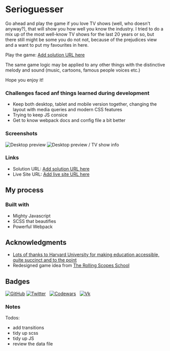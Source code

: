 # Serioguesser 

Go ahead and play the game if you love TV shows (well, who doesn't anyway?), that will show you how well you know the industry.
I tried to do a mix up of the most well-know TV shows for the last 20 years or so, but there still might be some you do not not, because of the prejudices view and a want to put my favourites in here.

Play the game: [Add solution URL here](https://your-solution-url.com)


The same game logic may be applied to any other things with the distinctive melody and sound (music, cartoons, famous people voices etc.)

Hope you enjoy it!

### Challenges faced anf things learned during development

- Keep both desktop, tablet and mobile version together, changing the layout with media queries and modern CSS features
- Trying to keep JS consice
- Get to know webpack docs and config file a bit better

### Screenshots

![Desktop preview](./desktop-preview.png)
![Desktop preview / TV show info](./desktop-preview-2.png)

### Links

- Solution URL: [Add solution URL here](https://your-solution-url.com)
- Live Site URL: [Add live site URL here](https://your-live-site-url.com)

## My process

### Built with

- Mighty Javascript
- SCSS that beautifies
- Powerful Webpack

## Acknowledgments

- [Lots of thanks to Harvard University for making education accessible, quite succinct and to the point](https://cs50.harvard.edu/x/2023/)
- Redesigned game idea from [The Rolling Scopes School](https://rs.school/)

## Badges

[![GitHub](https://img.shields.io/github/followers/grinushka?style=social)](https://github.com/grinushka)
[![Twitter](https://img.shields.io/twitter/follow/grinushka)](https://twitter.com/grinushka)
&nbsp;
[![Codewars](https://img.shields.io/badge/Codewars-grinushka-red)](https://www.codewars.com/users/grinushka)
&nbsp;
[![Vk](https://img.shields.io/badge/Vk-follow-blue)](https://vk.com/grinushka)
&nbsp;

### Notes

Todos:
- add transitions
- tidy up scss
- tidy up JS
- review the data file